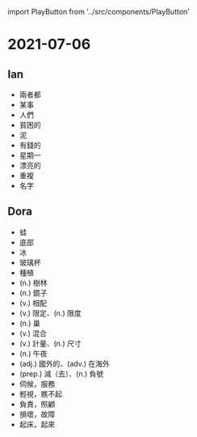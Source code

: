 import PlayButton from '../src/components/PlayButton'

# 2021-07-06

## Ian
- <PlayButton value="both" /> 兩者都
- <PlayButton value="something" /> 某事
- <PlayButton value="people" /> 人們
- <PlayButton value="poor" /> 貧困的
- <PlayButton value="mud" /> 泥
- <PlayButton value="rich" /> 有錢的
- <PlayButton value="Monday" /> 星期一
- <PlayButton value="pretty" /> 漂亮的
- <PlayButton value="repeat" /> 重複
- <PlayButton value="name" /> 名字

## Dora
- <PlayButton value="frog" /> 蛙
- <PlayButton value="bottom" /> 底部
- <PlayButton value="ice" /> 冰
- <PlayButton value="glass" /> 玻璃杯
- <PlayButton value="grow" /> 種植
- <PlayButton value="woods" /> (n.) 樹林
- <PlayButton value="mirror" /> (n.) 鏡子
- <PlayButton value="match" /> (v.) 相配
- <PlayButton value="limit" /> (v.) 限定、(n.) 限度
- <PlayButton value="nest" /> (n.) 巢
- <PlayButton value="mix" /> (v.) 混合
- <PlayButton value="measure" /> (v.) 計量、(n.) 尺寸
- <PlayButton value="midnight" /> (n.) 午夜
- <PlayButton value="overseas" /> (adj.) 國外的、(adv.) 在海外
- <PlayButton value="minus" /> (prep.) 減（去）、(n.) 負號
- <PlayButton value="wait on" /> 伺候，服務
- <PlayButton value="look down on" /> 輕視，瞧不起
- <PlayButton value="take care of" /> 負責，照顧
- <PlayButton value="break down" /> 損壞，故障
- <PlayButton value="get up" /> 起床，起來
